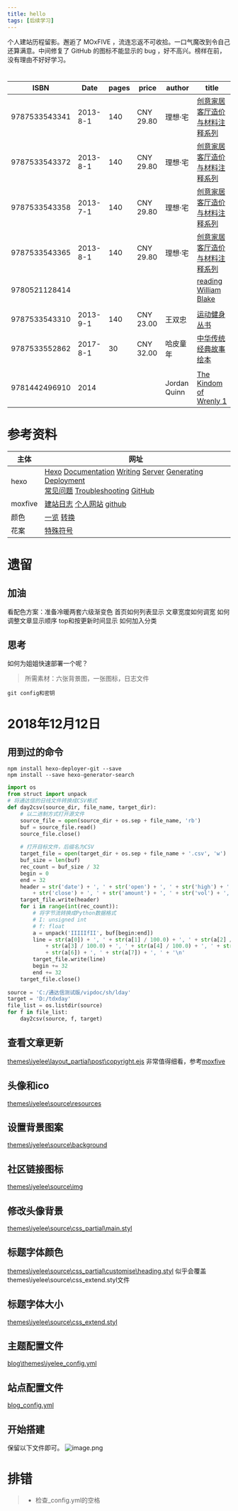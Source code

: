 ```yaml
---
title: hello
tags: [后续学习]
---
```

个人建站历程留影。邂逅了 MOxFIVE ，流连忘返不可收拾。一口气魔改到令自己还算满意。中间修复了 GitHub 的图标不能显示的 bug ，好不高兴。榜样在前，没有理由不好好学习。
<!-- more -->
#

ISBN|Date|pages|price|author|title
-|-|-|-|-|-
9787533543341|2013-8-1|140|CNY 29.80|理想·宅|[创意家居客厅造价与材料注释系列](https://book.douban.com/subject/30197610/)
9787533543372|2013-8-1|140|CNY 29.80|理想·宅|[创意家居客厅造价与材料注释系列](https://book.douban.com/subject/30197611/)
9787533543358|2013-7-1|140|CNY 29.80|理想·宅|[创意家居客厅造价与材料注释系列](https://book.douban.com/subject/30197612/)
9787533543365|2013-8-1|140|CNY 29.80|理想·宅|[创意家居客厅造价与材料注释系列](https://book.douban.com/subject/30197613/)
9780521128414|||||[reading William Blake](https://book.douban.com/subject/30197614/)
|||||[](https://book.douban.com/subject/30197615/)
9787533543310|2013-9-1|140|CNY 23.00|王双忠|[运动健身丛书](https://book.douban.com/subject/30197616/)
9787533552862|2017-8-1|30|CNY 32.00|哈皮童年|[中华传统经典故事绘本](https://book.douban.com/subject/30197617/)
|||||[](https://book.douban.com/subject/30197618/)
9781442496910|2014|||Jordan Quinn|[The Kindom of Wrenly 1](https://book.douban.com/subject/30197619/)

# 参考资料
主体|网址
--|--
hexo|[Hexo](https://hexo.io/) [Documentation](https://hexo.io/docs/) [Writing](https://hexo.io/docs/writing.html) [Server](https://hexo.io/docs/server.html) [Generating](https://hexo.io/docs/generating.html) [Deployment](https://hexo.io/docs/deployment.html)<br> [常见问题](https://xuanwo.io/2014/08/14/hexo-usual-problem/)  [Troubleshooting](https://hexo.io/docs/troubleshooting.html)  [GitHub](https://github.com/hexojs/hexo/issues) 
moxfive|[建站日志](http://moxfive.xyz/2015/08/20/blog-building/) [个人网站](http://moxfive.xyz/) [github](https://github.com/MOxFIVE)
颜色|[一览](http://www.w3school.com.cn/cssref/css_colorsfull.asp) [转换](https://www.sioe.cn/yingyong/yanse-rgb-16/)
花案|[特殊符号](http://www.haowangming.cc/teshufuhao/)

# 遗留
## 加油
看配色方案：准备冷暖两套六级渐变色
首页如何列表显示
文章宽度如何调宽
如何调整文章显示顺序
top和按更新时间显示
如何加入分类
## 思考
如何为姐姐快速部署一个呢？
>所需素材：六张背景图，一张图标，日志文件
```
git config和密钥
```

# 2018年12月12日
## 用到过的命令
```
npm install hexo-deployer-git --save
npm install --save hexo-generator-search
```
```py
import os
from struct import unpack
# 将通达信的日线文件转换成CSV格式
def day2csv(source_dir, file_name, target_dir):
    # 以二进制方式打开源文件
    source_file = open(source_dir + os.sep + file_name, 'rb')
    buf = source_file.read()
    source_file.close()
 
    # 打开目标文件，后缀名为CSV
    target_file = open(target_dir + os.sep + file_name + '.csv', 'w')
    buf_size = len(buf)
    rec_count = buf_size / 32
    begin = 0
    end = 32
    header = str('date') + ', ' + str('open') + ', ' + str('high') + ', ' + str('low') + ', ' \
        + str('close') + ', ' + str('amount') + ', ' + str('vol') + ', ' + str('str07') + '\n'
    target_file.write(header)
    for i in range(int(rec_count)):
        # 将字节流转换成Python数据格式
        # I: unsigned int
        # f: float
        a = unpack('IIIIIfII', buf[begin:end])
        line = str(a[0]) + ', ' + str(a[1] / 100.0) + ', ' + str(a[2] / 100.0) + ', ' \
            + str(a[3] / 100.0) + ', ' + str(a[4] / 100.0) + ', ' + str(a[5] / 10.0) + ', ' \
            + str(a[6]) + ', ' + str(a[7]) + ', ' + '\n'
        target_file.write(line)
        begin += 32
        end += 32
    target_file.close()
 
source = 'C:/通达信测试版/vipdoc/sh/lday'
target = 'D:/tdxday'
file_list = os.listdir(source)
for f in file_list:
    day2csv(source, f, target)
```
## 查看文章更新
[themes\iyelee\layout\_partial\post\copyright.ejs](https://github.com/cjql/blog/edit/master/themes/iyelee/layout/_partial/post/copyright.ejs)
非常值得细看，参考[moxfive](http://moxfive.xyz/2016/01/10/hexo-post-version-control/)
## 头像和ico
[themes\iyelee\source\resources](https://github.com/cjql/blog/tree/master/themes/iyelee/source/resources)
## 设置背景图案
[themes\iyelee\source\background](https://github.com/cjql/blog/tree/master/themes/iyelee/source/background)
## 社区链接图标
[themes\iyelee\source\img](https://github.com/cjql/blog/tree/master/themes/iyelee/source/img)
## 修改头像背景
[themes\iyelee\source\css\_partial\main.styl](https://github.com/cjql/blog/edit/master/themes/iyelee/source/css/_partial/main.styl)
## 标题字体颜色
[themes\iyelee\source\css\_partial\customise\heading.styl](https://github.com/cjql/blog/edit/master/themes/iyelee/source/css/_partial/customise/heading.styl)
似乎会覆盖themes\iyelee\source\css\_extend.styl文件
## 标题字体大小
[themes\iyelee\source\css\_extend.styl](https://github.com/cjql/blog/edit/master/themes/iyelee/source/css/_extend.styl)
## 主题配置文件
[blog\themes\iyelee\_config.yml](https://github.com/cjql/blog/edit/master/themes/iyelee/_config.yml)
## 站点配置文件
[blog\_config.yml](https://github.com/cjql/blog/edit/master/_config.yml)
## 开始搭建
保留以下文件即可。
![image.png](https://upload-images.jianshu.io/upload_images/6908911-fad84d4707cb74aa.png?imageMogr2/auto-orient/strip%7CimageView2/2/w/1240)
# 排错
> - 检查_config.yml的空格
